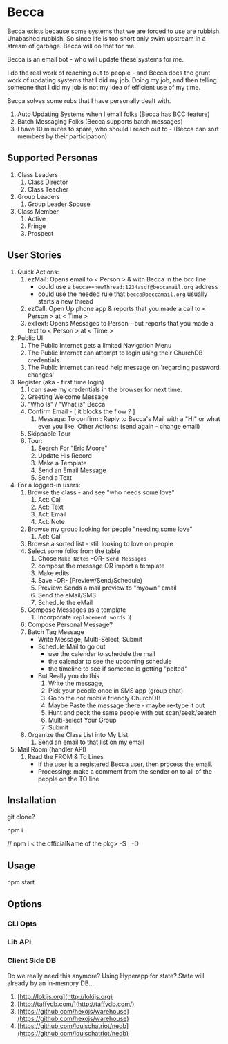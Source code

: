 # Becca

Becca exists because some systems that we are forced to use are rubbish. Unabashed rubbish. So since life is too short only swim upstream in a stream of garbage. Becca will do that for me.

Becca is an email bot - who will update these systems for me.

I do the real work of reaching out to people - and Becca does the grunt work of updating systems that I did my job. Doing my job, and then telling someone that I did my job is not my idea of efficient use of my time.

Becca solves some rubs that I have personally dealt with.

1. Auto Updating Systems when I email folks (Becca has BCC feature)
2. Batch Messaging Folks (Becca supports batch messages)
3. I have 10 minutes to spare, who should I reach out to - (Becca can sort members by their participation)

## Supported Personas

1. Class Leaders
   1. Class Director
   1. Class Teacher
1. Group Leaders
   1. Group Leader Spouse
1. Class Member
   1. Active
   1. Fringe
   1. Prospect

## User Stories

1. Quick Actions:
   1. ezMail: Opens email to < Person > & with Becca in the bcc line
      - could use a `becca++newThread:1234asdf@beccamail.org` address
      - could use the needed rule that `becca@beccamail.org` usually starts a new thread
   1. ezCall: Open Up phone app & reports that you made a call to < Person > at < Time >
   1. exText: Opens Messages to Person - but reports that you made a text to < Person > at < Time >
1. Public UI
   1. The Public Internet gets a limited Navigation Menu
   1. The Public Internet can attempt to login using their ChurchDB credentials.
   1. The Public Internet can read help message on 'regarding password changes'
1. Register (aka - first time login)
   1. I can save my credentials in the browser for next time.
   1. Greeting Welcome Message
   1. "Who Is" / "What is" Becca
   1. Confirm Email - [ it blocks the flow ? ]
      1. Message: To confirm:: Reply to Becca's Mail with a "HI" or what ever you like. Other Actions: (send again - change email)
   1. Skippable Tour
   1. Tour:
      1. Search For "Eric Moore"
      1. Update His Record
      1. Make a Template
      1. Send an Email Message
      1. Send a Text
1. For a logged-in users:
   1. Browse the class - and see "who needs some love"
      1. Act: Call
      2. Act: Text
      3. Act: Email
      4. Act: Note
   1. Browse my group looking for people "needing some love"
      1. Act: Call
   1. Browse a sorted list - still looking to love on people
   1. Select some folks from the table
      1. Chose `Make Notes` -OR- `Send Messages`
      1. compose the message OR import a template
      1. Make edits
      1. Save -OR- (Preview/Send/Schedule)
      1. Preview: Sends a mail preview to "myown" email
      1. Send the eMail/SMS
      1. Schedule the eMail
   1. Compose Messages as a template
      1. Incorporate `replacement words` `(
   1. Compose Personal Message?
   1. Batch Tag Message
        - Write Message, Multi-Select, Submit
        - Schedule Mail to go out
            - use the calender to schedule the mail
            - the calendar to see the upcoming schedule
            - the timeline to see if someone is getting "pelted"
        - But Really you do this
            1. Write the message,
            2. Pick your people once in SMS app (group chat)
            3. Go to the not mobile friendly ChurchDB
            4. Maybe Paste the message there - maybe re-type it out
            5. Hunt and peck the same people with out scan/seek/search
            6. Multi-select Your Group
            7. Submit
   1. Organize the Class List into My List
        1. Send an email to that list on my email
1. Mail Room (handler API)
    1. Read the FROM & To Lines
        - If the user is a registered Becca user, then process the email.
        - Processing: make a comment from the sender on to all of the people on the TO line

## Installation

git clone?

npm i

// npm i < the officialName of the pkg> -S | -D

## Usage

npm start

## Options

### CLI Opts

### Lib API

### Client Side DB

Do we really need this anymore? Using Hyperapp for state? State will already by an in-memory DB....

1. [http://lokijs.org](http://lokijs.org)
2. [http://taffydb.com/](http://taffydb.com/)
3. [https://github.com/hexojs/warehouse](https://github.com/hexojs/warehouse)
4. [https://github.com/louischatriot/nedb](https://github.com/louischatriot/nedb)

